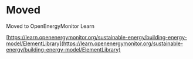 # Moved

Moved to OpenEnergyMonitor Learn

[https://learn.openenergymonitor.org/sustainable-energy/building-energy-model/ElementLibrary](https://learn.openenergymonitor.org/sustainable-energy/building-energy-model/ElementLibrary)
